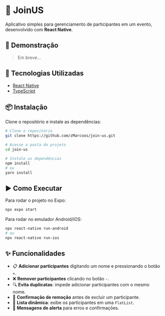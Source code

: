 # 📌 JoinUS

Aplicativo simples para gerenciamento de participantes em um evento, desenvolvido com **React Native**.

## 📸 Demonstração

> Em breve...

## 🚀 Tecnologias Utilizadas

- [React Native](https://reactnative.dev/)
- [TypeScript](https://www.typescriptlang.org/)

## 📦 Instalação

Clone o repositório e instale as dependências:

```sh
# Clone o repositório
git clone https://github.com/zMarcoos/join-us.git

# Acesse a pasta do projeto
cd join-us

# Instale as dependências
npm install
# ou
yarn install
```

## ▶️ Como Executar

Para rodar o projeto no Expo:

```sh
npx expo start
```

Para rodar no emulador Android/iOS:

```sh
npx react-native run-android
# ou
npx react-native run-ios
```

## ✨ Funcionalidades

- 📋 **Adicionar participantes** digitando um nome e pressionando o botão `+`.
- ❌ **Remover participantes** clicando no botão `-`.
- 🔍 **Evita duplicatas**: impede adicionar participantes com o mesmo nome.
- 🛑 **Confirmação de remoção** antes de excluir um participante.
- 📃 **Lista dinâmica**: exibe os participantes em uma `FlatList`.
- 🚨 **Mensagens de alerta** para erros e confirmações.
